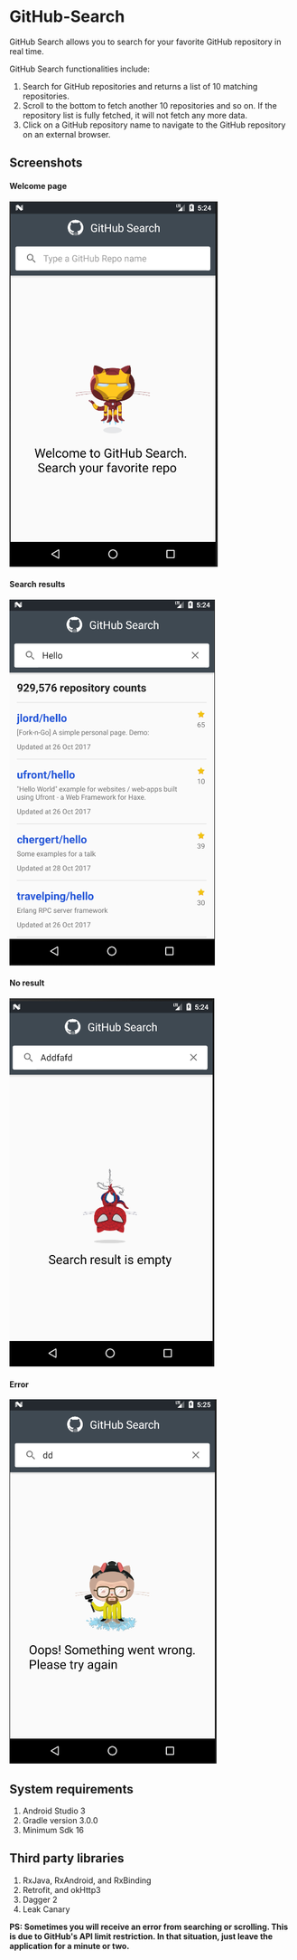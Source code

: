 # GitHub-Search

GitHub Search allows you to search for your favorite GitHub repository in real time.

GitHub Search functionalities include:

1. Search for GitHub repositories and returns a list of 10 matching repositories.
2. Scroll to the bottom to fetch another 10 repositories and so on. If the repository list is fully fetched, it will not fetch any more data.
3. Click on a GitHub repository name to navigate to the GitHub repository on an external browser.

## Screenshots

#### Welcome page
<img src="https://github.com/Thearith/GitHub-Search/blob/master/screenshots/Welcome.png">

#### Search results
<img src="https://github.com/Thearith/GitHub-Search/blob/master/screenshots/Search%20results.png">

#### No result
<img src="https://github.com/Thearith/GitHub-Search/blob/master/screenshots/No%20result.png">

#### Error
<img src="https://github.com/Thearith/GitHub-Search/blob/master/screenshots/Error.png">

## System requirements

1. Android Studio 3
2. Gradle version 3.0.0
3. Minimum Sdk 16

## Third party libraries

1. RxJava, RxAndroid, and RxBinding
2. Retrofit, and okHttp3
3. Dagger 2
4. Leak Canary

**PS: Sometimes you will receive an error from searching or scrolling. This is due to GitHub's API limit restriction. In that situation, just leave the application for a minute or two.**
